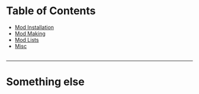 # Table of Contents
- [Mod Installation]()
- [Mod Making]()
- [Mod Lists]()
- [Misc]()
<br></br>

---

# Something else
